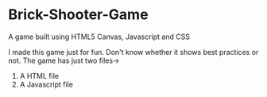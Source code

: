 # Brick-Shooter-Game
A game built using HTML5 Canvas, Javascript and CSS

I made this game just for fun. Don't know whether it shows best practices or not.
The game has just two files->
1. A HTML file
2. A Javascript file

